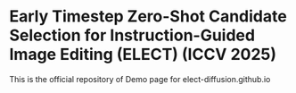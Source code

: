 # Early Timestep Zero-Shot Candidate Selection for Instruction-Guided Image Editing (ELECT) (ICCV 2025)
This is the official repository of Demo page for elect-diffusion.github.io
